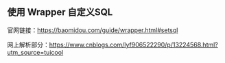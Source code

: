 ## 使用 Wrapper 自定义SQL



官网链接：https://baomidou.com/guide/wrapper.html#setsql



网上解析部分：https://www.cnblogs.com/lyf906522290/p/13224568.html?utm_source=tuicool





